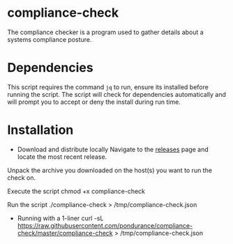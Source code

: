 # compliance-check
The compliance checker is a program used to gather details about a systems compliance posture. 

Dependencies
============

This script requires the command `jq` to run, ensure its installed before running the script. The script will check for dependencies automatically and will prompt
you to accept or deny the install during run time. 

Installation
============

* Download and distribute locally
Navigate to the [releases](https://github.com/pondurance/compliance-check/releases) page and locate the most recent release. 

Unpack the archive you downloaded on the host(s) you want to run the check on. 

Execute the script
chmod +x compliance-check

Run the script
./compliance-check > /tmp/compliance-check.json

* Running with a 1-liner
curl -sL https://raw.githubusercontent.com/pondurance/compliance-check/master/compliance-check > /tmp/compliance-check.json

